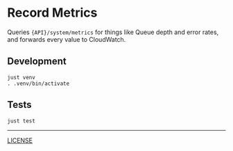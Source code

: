 # Record Metrics

Queries `{API}/system/metrics` for things like Queue depth and error rates, and
forwards every value to CloudWatch.

## Development

```console
just venv
. .venv/bin/activate
```

## Tests

```console
just test
```

---

[LICENSE](./LICENSE.md)
